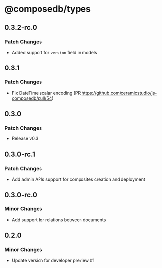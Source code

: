 # @composedb/types

## 0.3.2-rc.0

### Patch Changes

- Added support for `version` field in models

## 0.3.1

### Patch Changes

- Fix DateTime scalar encoding (PR https://github.com/ceramicstudio/js-composedb/pull/54)

## 0.3.0

### Patch Changes

- Release v0.3

## 0.3.0-rc.1

### Patch Changes

- Add admin APIs support for composites creation and deployment

## 0.3.0-rc.0

### Minor Changes

- Add support for relations between documents

## 0.2.0

### Minor Changes

- Update version for developer preview #1

